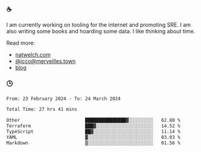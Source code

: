 ### ☕

I am currently working on tooling for the internet and promoting SRE. I am also writing some books and hoarding some data. I like thinking about time. 

Read more:

 - [natwelch.com](https://natwelch.com)
 - [@icco@merveilles.town](https://merveilles.town/@icco)
 - [blog](https://writing.natwelch.com)

### 🕒

<!--START_SECTION:waka-->

```txt
From: 23 February 2024 - To: 24 March 2024

Total Time: 27 hrs 41 mins

Other                        ███████████████▓░░░░░░░░░   62.80 %
Terraform                    ███▓░░░░░░░░░░░░░░░░░░░░░   14.52 %
TypeScript                   ██▓░░░░░░░░░░░░░░░░░░░░░░   11.14 %
YAML                         ▓░░░░░░░░░░░░░░░░░░░░░░░░   03.03 %
Markdown                     ▒░░░░░░░░░░░░░░░░░░░░░░░░   01.56 %
```

<!--END_SECTION:waka-->
